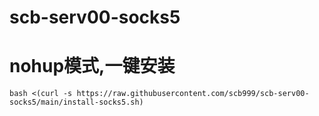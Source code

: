 # scb-serv00-socks5

# nohup模式,一键安装

`bash <(curl -s https://raw.githubusercontent.com/scb999/scb-serv00-socks5/main/install-socks5.sh)`
